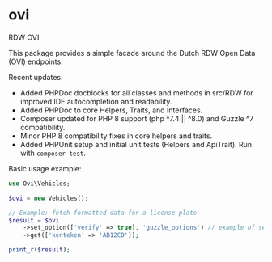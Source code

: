 # ovi

RDW OVI

This package provides a simple facade around the Dutch RDW Open Data (OVI) endpoints.

Recent updates:
- Added PHPDoc docblocks for all classes and methods in src/RDW for improved IDE autocompletion and readability.
- Added PHPDoc to core Helpers, Traits, and Interfaces.
- Composer updated for PHP 8 support (php ^7.4 || ^8.0) and Guzzle ^7 compatibility.
- Minor PHP 8 compatibility fixes in core helpers and traits.
- Added PHPUnit setup and initial unit tests (Helpers and ApiTrait). Run with `composer test`.

Basic usage example:

```php
use Ovi\Vehicles;

$ovi = new Vehicles();

// Example: fetch formatted data for a license plate
$result = $ovi
    ->set_option(['verify' => true], 'guzzle_options') // example of setting options using dot-notation
    ->get(['kenteken' => 'AB12CD']);

print_r($result);
```
